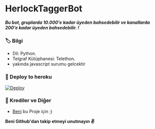 # HerlockTaggerBot
_**Bu bot, gruplarda 10.000'e kadar üyeden bahsedebilir ve kanallarda 200'e kadar üyeden bahsedebilir. !**_

### 🏷 Bilgi
- Dil: Python.
- Telgraf Kütüphanesi: Telethon.
- yakında javascript surumu gelcektir

### 🚀 Deploy to heroku
[![Deploy](https://www.herokucdn.com/deploy/button.svg)](https://heroku.com/deploy?template=hhttps://github.com/herlockexe/herlocktagger)

### 🎯 Krediler ve Diğer
- [Beni](https://github.com/herlocexe) bu Proje için ;)

**Beni Github'dan takip etmeyi unutmayın ✌️**
